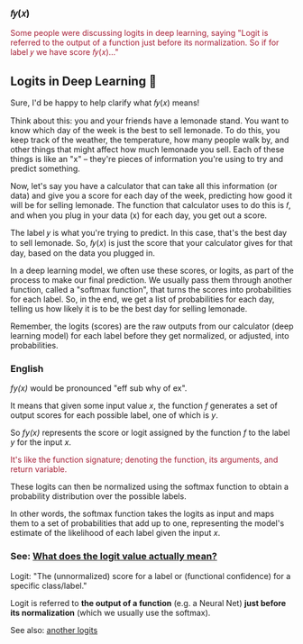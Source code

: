 ### 𝑓𝑦(𝑥)

<span style="color:#a71f36">Some people were discussing logits in deep learning, saying "Logit is referred to the output of a function just before its normalization. So if for label 𝑦 we have score 𝑓𝑦(𝑥)..."</span>

## Logits in Deep Learning 🍋

Sure, I'd be happy to help clarify what 𝑓𝑦(𝑥) means! 

Think about this: you and your friends have a lemonade stand. You want to know which day of the week is the best to sell lemonade. To do this, you keep track of the weather, the temperature, how many people walk by, and other things that might affect how much lemonade you sell. Each of these things is like an "x" &ndash; they're pieces of information you're using to try and predict something.

Now, let's say you have a calculator that can take all this information (or data) and give you a score for each day of the week, predicting how good it will be for selling lemonade. The function that calculator uses to do this is 𝑓, and when you plug in your data (x) for each day, you get out a score. 

The label 𝑦 is what you're trying to predict. In this case, that's the best day to sell lemonade. So, 𝑓𝑦(𝑥) is just the score that your calculator gives for that day, based on the data you plugged in.

In a deep learning model, we often use these scores, or logits, as part of the process to make our final prediction. We usually pass them through another function, called a "softmax function", that turns the scores into probabilities for each label. So, in the end, we get a list of probabilities for each day, telling us how likely it is to be the best day for selling lemonade.

Remember, the logits (scores) are the raw outputs from our calculator (deep learning model) for each label before they get normalized, or adjusted, into probabilities.

### English

*fy(x)* would be pronounced "eff sub why of ex".

It means that given some input value *x*, the function *f* generates a set of output scores for each possible label, one of which is *y*.

So *fy(x)* represents the score or logit assigned by the function *f* to the label *y* for the input *x*.

<span style="color:#a71f36;">It's like the function signature; denoting the function, its arguments, and return variable.</span>

These logits can then be normalized using the softmax function to obtain a probability distribution over the possible labels.

In other words, the softmax function takes the logits as input and maps them to a set of probabilities that add up to one, representing the model's estimate of the likelihood of each label given the input *x*.

### See: [What does the logit value actually mean?](https://stats.stackexchange.com/questions/52825/what-does-the-logit-value-actually-mean#498922)

Logit: "The (unnormalized) score for a label or (functional confidence) for a specific class/label."

Logit is referred to **the output of a function** (e.g. a Neural Net) **just before its normalization** (which we usually use the softmax).

See also: <a href="../PyTorch/notes/logits.md">another logits</a>

<br>
